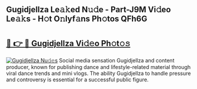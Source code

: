 ## Gugidjellza Le𝚊𝚔ed N𝚞𝚍e - Part-J9M Vi𝚍eo Le𝚊𝚔s - H𝚘t O𝚗lyf𝚊ns Ph𝚘tos QFh6G

# <h2><a href="http://hf8kt04.feru.top/?c=Gugidjellza">🔗 👉 🔴 Gugidjellza Vi𝚍𝚎o Ph𝚘t𝚘𝚜</a></h2>

[![Gugidjellza Nu𝚍𝚎s](https://i.imgur.com/0TWrTi3.gif)](http://hf8kt04.feru.top/?c=Gugidjellza)
Social media sensation Gugidjellza and content producer, known for publishing dance and lifestyle-related material through viral dance trends and mini vlogs. The ability Gugidjellza to handle pressure and controversy is essential for a successful public figure. 
